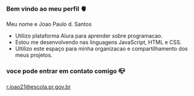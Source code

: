 ### Bem vindo ao meu perfil 🫀

Meu nome e Joao Paulo d. Santos

- Utilizo plataforma Alura para aprender sobre programacao.
- Estou me desenvolvendo nas linguagens JavaScript, HTML e CSS.
- Ultilizo este espaço para minha organizacao e compartilhamento dos meus projetos.


### voce pode entrar em contato comigo 📪

r.joao21@escola.pr.gov.br
